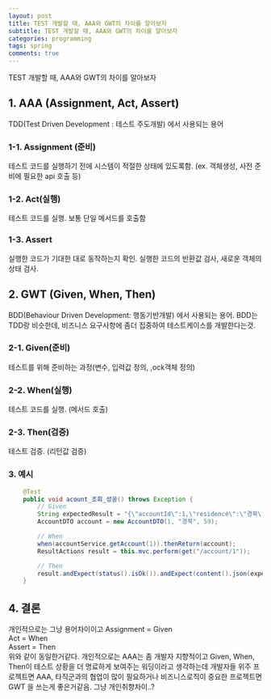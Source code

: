 ```yaml
---
layout: post
title: TEST 개발할 때, AAA와 GWT의 차이를 알아보자 
subtitle: TEST 개발할 때, AAA와 GWT의 차이를 알아보자 
categories: programming
tags: spring
comments: true
---
```


TEST 개발할 때, AAA와 GWT의 차이를 알아보자 

## 1. AAA (Assignment, Act, Assert)
TDD(Test Driven Development : 테스트 주도개발) 에서 사용되는 용어 
### 1-1. Assignment (준비)
테스트 코드를 실행하기 전에 시스템이 적절한 상태에 있도록함. (ex. 객체생성, 사전 준비에 필요한 api 호출 등)

### 1-2. Act(실행)
테스트 코드를 실행. 보통 단일 메서드를 호출함

### 1-3. Assert 
실행한 코드가 기대한 대로 동작하는지 확인. 실행한 코드의 반환값 검사, 새로운 객체의 상태 검사. 

## 2. GWT (Given, When, Then)
BDD(Behaviour Driven Development: 행동기반개발) 에서 사용되는 용어.
BDD는 TDD랑 비슷한데, 비즈니스 요구사항에 좀더 집중하여 테스트케이스를 개발한다는것. 

### 2-1. Given(준비)
테스트를 위해 준비하는 과정(변수, 입력값 정의, ,ock객체 정의)

### 2-2. When(실행)
테스트 코드를 실행. (메서드 호출)

### 2-3. Then(검증)
테스트 검증. (리턴값 검증)

### 3. 예시 
```java
	@Test
	public void acount_조회_성공() throws Exception {
		// Given
		String expectedResult = "{\"accountId\":1,\"residence\":\"경북\",\"age\":59}";
		AccountDTO account = new AccountDTO(1, "경북", 59);

		// When
		when(accountService.getAccount(1)).thenReturn(account);
		ResultActions result = this.mvc.perform(get("/account/1"));

		// Then
		result.andExpect(status().isOk()).andExpect(content().json(expectedResult));
	}
```

## 4. 결론
개인적으로는 그냥 용어차이이고
Assignment = Given  
Act = When  
Assert = Then  
위와 같이 동일한거같다. 
개인적으로는 AAA는 좀 개발자 지향적이고 Given, When, Then이 테스트 상황을 더 명료하게 보여주는 워딩이라고 생각하는데 개발자들 위주 프로젝트면 AAA, 타직군과의 협업이 많이 필요하거나 비즈니스로직이 중요한 프로젝트면 GWT 을 쓰는게 좋은거같음. 그냥 개인취향차이..? 